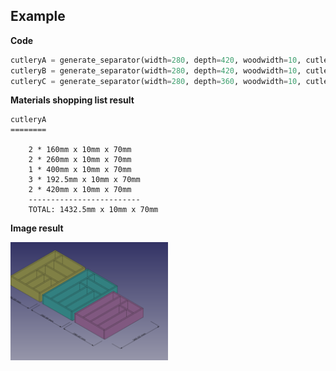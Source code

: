 ## Example


**Code**

```python
cutleryA = generate_separator(width=280, depth=420, woodwidth=10, cutlerydepth=160, nblongcols=1, nbshortcols=3, name='cutleryA')
cutleryB = generate_separator(width=280, depth=420, woodwidth=10, cutlerydepth=260, nblongcols=1, nbshortcols=3, name='cutleryB')
cutleryC = generate_separator(width=280, depth=360, woodwidth=10, cutlerydepth=260, nblongcols=2, nbshortcols=2, name='cutleryC')
```

**Materials shopping list result**

```text
cutleryA
========

    2 * 160mm x 10mm x 70mm
    2 * 260mm x 10mm x 70mm
    1 * 400mm x 10mm x 70mm
    3 * 192.5mm x 10mm x 70mm
    2 * 420mm x 10mm x 70mm
    -------------------------
    TOTAL: 1432.5mm x 10mm x 70mm
```

**Image result**

<img border="0" width="50%" height src="https://raw.githubusercontent.com/badele/CADLibrary/master/freecad/cutlery_tray/sample.png"/>
